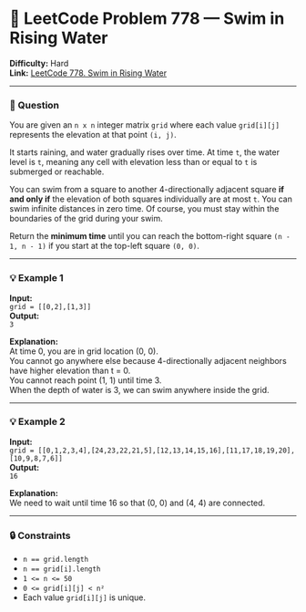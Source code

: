 # 🧩 LeetCode Problem 778 — Swim in Rising Water

**Difficulty:** Hard  
**Link:** [LeetCode 778. Swim in Rising Water](https://leetcode.com/problems/swim-in-rising-water/)

---

### 📘 Question

You are given an `n x n` integer matrix `grid` where each value `grid[i][j]` represents the elevation at that point `(i, j)`.

It starts raining, and water gradually rises over time. At time `t`, the water level is `t`, meaning any cell with elevation less than or equal to `t` is submerged or reachable.

You can swim from a square to another 4-directionally adjacent square **if and only if** the elevation of both squares individually are at most `t`. You can swim infinite distances in zero time. Of course, you must stay within the boundaries of the grid during your swim.

Return the **minimum time** until you can reach the bottom-right square `(n - 1, n - 1)` if you start at the top-left square `(0, 0)`.

---

### 💡 Example 1

**Input:**  
`grid = [[0,2],[1,3]]`  
**Output:**  
`3`

**Explanation:**  
At time 0, you are in grid location (0, 0).  
You cannot go anywhere else because 4-directionally adjacent neighbors have higher elevation than t = 0.  
You cannot reach point (1, 1) until time 3.  
When the depth of water is 3, we can swim anywhere inside the grid.

---

### 💡 Example 2

**Input:**  
`grid = [[0,1,2,3,4],[24,23,22,21,5],[12,13,14,15,16],[11,17,18,19,20],[10,9,8,7,6]]`  
**Output:**  
`16`

**Explanation:**  
We need to wait until time 16 so that (0, 0) and (4, 4) are connected.

---

### 🔒 Constraints
- `n == grid.length`
- `n == grid[i].length`
- `1 <= n <= 50`
- `0 <= grid[i][j] < n²`
- Each value `grid[i][j]` is unique.
